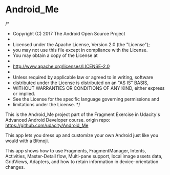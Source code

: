 # Android_Me

/*
* Copyright (C) 2017 The Android Open Source Project
*
* Licensed under the Apache License, Version 2.0 (the "License");
* you may not use this file except in compliance with the License.
* You may obtain a copy of the License at
*
*  	http://www.apache.org/licenses/LICENSE-2.0
*
* Unless required by applicable law or agreed to in writing, software
* distributed under the License is distributed on an "AS IS" BASIS,
* WITHOUT WARRANTIES OR CONDITIONS OF ANY KIND, either express or implied.
* See the License for the specific language governing permissions and
* limitations under the License.
*/

This is the Android_Me project part of the Fragment Exercise in Udacity's Advanced Android Developer course.
origin repo: https://github.com/udacity/Android_Me

This app lets you dress up and customize your own Android just like you would with a Bitmoji.

This app shows how to use Fragments, FragmentManager, Intents, Activities, Master-Detail flow, Multi-pane support,
local image assets data, GridViews, Adapters, and how to retain information in device-orientation changes.

